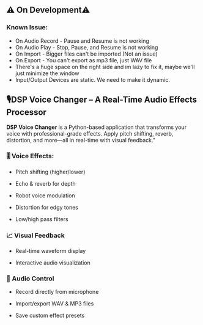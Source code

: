 ## ⚠️ On Development⚠️

### Known Issue:
* On Audio Record - Pause and Resume is not working
* On Audio Play - Stop, Pause, and Resume is not working
* On Import - Bigger files can't be imported (Not an issue)
* On Export - You can't export as mp3 file, just WAV file
* There's a huge space on the right side and im lazy to fix it, maybe we'll just minimize the window
* Input/Output Devices are static. We need to make it dynamic.


## 🎙️DSP Voice Changer – A Real-Time Audio Effects Processor
**DSP Voice Changer** is a Python-based application that transforms your voice with professional-grade effects.
Apply pitch shifting, reverb, distortion, and more—all in real-time with visual feedback."

### 🎚️ Voice Effects:

* Pitch shifting (higher/lower)

* Echo & reverb for depth

* Robot voice modulation

* Distortion for edgy tones

* Low/high pass filters

### 📈 Visual Feedback

* Real-time waveform display

* Interactive audio visualization

### 💾 Audio Control

* Record directly from microphone

* Import/export WAV & MP3 files

* Save custom effect presets
